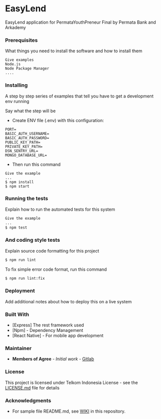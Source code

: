 # EasyLend

EasyLend application for PermataYouthPreneur Final by Permata Bank and Arkademy

### Prerequisites

What things you need to install the software and how to install them

```
Give examples
Node.js
Node Package Manager
....
```

### Installing

A step by step series of examples that tell you have to get a development env running

Say what the step will be
- Create ENV file (.env) with this configuration:
```
PORT=
BASIC_AUTH_USERNAME=
BASIC_AUTH_PASSWORD=
PUBLIC_KEY_PATH=
PRIVATE_KEY_PATH=
DSN_SENTRY_URL=
MONGO_DATABASE_URL=
```
- Then run this command
```
Give the example
...
$ npm install
$ npm start
```

### Running the tests

Explain how to run the automated tests for this system
```sh
Give the example
...
$ npm test
```

### And coding style tests

Explain source code formatting for this project

```sh
$ npm run lint
```
To fix simple error code format, run this command
```sh
$ npm run lint:fix
```

### Deployment

Add additional notes about how to deploy this on a live system

### Built With

* [Express] The rest framework used
* [Npm] - Dependency Management
* [React Native] - For mobile app development

### Maintainer

* **Members of Agree** - *Initial work* - [Gitlab](https://gitlab.playcourt.id/agree-hasimy/easy-lend)


### License

This project is licensed under Telkom Indonesia License - see the [LICENSE.md](LICENSE.md) file for details

### Acknowledgments

* For sample file README.md, see [WIKI](https://gitlab.playcourt.id/telkomdev/codebase-backend/wikis/Readme.md-Sample) in this repository.

